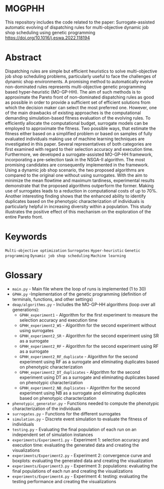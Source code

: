 # MOGPHH
This repository includes the code related to the paper:
Surrogate-assisted automatic evolving of dispatching rules for multi-objective dynamic job shop scheduling using genetic programming
https://doi.org/10.1016/j.eswa.2022.118194

# Abstract
Dispatching rules are simple but efficient heuristics to solve multi-objective job shop scheduling problems, particularly useful to face the challenges of dynamic shop environments. A promising method to automatically evolve non-dominated rules represents multi-objective genetic programming based hyper-heuristic (MO-GP-HH). The aim of such methods is to approximate the Pareto front of non-dominated dispatching rules as good as possible in order to provide a sufficient set of efficient solutions from which the decision maker can select the most preferred one. However, one of the main drawbacks of existing approaches is the computational demanding simulation-based fitness evaluation of the evolving rules. To efficiently allocate the computational budget, surrogate models can be employed to approximate the fitness. Two possible ways, that estimate the fitness either based on a simplified problem or based on samples of fully evaluated individuals making use of machine learning techniques are investigated in this paper. Several representatives of both categories are first examined with regard to their selection accuracy and execution time. Furthermore, we developed a surrogate-assisted MO-GP-HH framework, incorporating a pre-selection task in the NSGA-II algorithm. The most promising candidates are consequently implemented in the framework. Using a dynamic job shop scenario, the two proposed algorithms are compared to the original one without using surrogates. With the aim to minimize the mean flowtime and maximum tardiness, experimental results demonstrate that the proposed algorithms outperform the former. Making use of surrogates leads to a reduction in computational costs of up to 70%. Another interesting finding shows that the enhanced ability to identify duplicates based on the phenotypic characterization of individuals is particularly helpful in increasing diversity within a population. This study illustrates the positive effect of this mechanism on the exploration of the entire Pareto front.

# Keywords
`Multi-objective optimization` `Surrogates` `Hyper-heuristic` `Genetic programming` `Dynamic job shop scheduling` `Machine learning`

# Glossary 
- `main.py` - Main file where the loop of runs is implemented (1 to 30)
- `GPHH.py` -Implementation of the genetic programming (definition of terminals, functions, and other settings)
- `deap/algorithms.py` - Includes the MO-GP-HH algorithms (loop over all generations):
  - `GPHH_experiment1` - Algorithm for the first experiment to measure the selection accuracy and execution time
  - `GPHH_experiment2_WS` - Algorithm for the second experiment without using surrogates
  - `GPHH_experiment2_SR` - Algorithm for the second experiment using SR as a surrogate
  - `GPHH_experiment2_RF` - Algorithm for the second experiment using RF as a surrogate
  - `GPHH_experiment2_RF_duplicate` - Algorithm for the second experiment using RF as a surrogate and eliminating duplicates based on phenotypic characterization
  - `GPHH_experiment2_DT_duplicates` - Algorithm for the second experiment using DT as a surrogate and eliminating duplicates based on phenotypic characterization
  - `GPHH_experiment2_NB_duplicates` - Algorithm for the second experiment using NB as a surrogate and eliminating duplicates based on phenotypic characterization
- `phenotypic_generator.py` - Functions needed to compute the phenotypic characterization of the individuals
- `surrogates.py` - Functions for the different surrogates
- `simulation.py` - Discrete event simulation to evaluate the fitness of individuals
- `testing.py` - Evaluating the final population of each run on an independent set of simulation instances
- `experiments/Experiment1.py` - Experiment 1: selection accuracy and execution time: evaluating the generated data and creating the visualizations
- `experiments/Experiment2.py` - Experiment 2: convergence curve and boxplots: evaluating the generated data and creating the visualization
- `experiments/Experiment3.py` - Experiment 3: populations: evaluating the final populations of each run and creating the visualizations
- `experiments/Experiment4.py` - Experiment 4: testing: evaluating the testing performance and creating the visualizations

